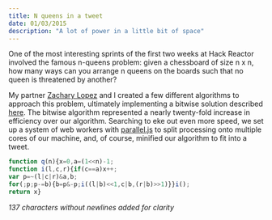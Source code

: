 ```yaml
---
title: N queens in a tweet
date: 01/03/2015
description: "A lot of power in a little bit of space"
---
```



One of the most interesting sprints of the first two weeks at Hack Reactor involved the famous n-queens problem: given a chessboard of size n x n, how many ways can you arrange n queens on the boards such that no queen is threatened by another?

My partner [Zachary Lopez](https://github.com/zdlopez "github") and I created a few different algorithms to approach this problem, ultimately implementing a bitwise solution described [here](http://citeseerx.ist.psu.edu/viewdoc/download?doi=10.1.1.51.7113&rep=rep1&type=pdf "Backtracking Algorithms in MCPL using Bit Patterns and Recursion"). The bitwise algorithm represented a nearly twenty-fold increase in efficiency over our algorithm. Searching to eke out even more speed, we set up a system of web workers with [parallel.js](http://adambom.github.io/parallel.js/ "parallel.js") to split processing onto multiple cores of our machine, and, of course, minified our algorithm to fit into a tweet.



```javascript
function q(n){x=0,a=(1<<n)-1;
function i(l,c,r){if(c==a)x++;
var p=~(l|c|r)&a,b;
for(;p;p-=b){b=p&-p;i((l|b)<<1,c|b,(r|b)>>1)}}i();
return x}
```

*137 characters without newlines added for clarity*
